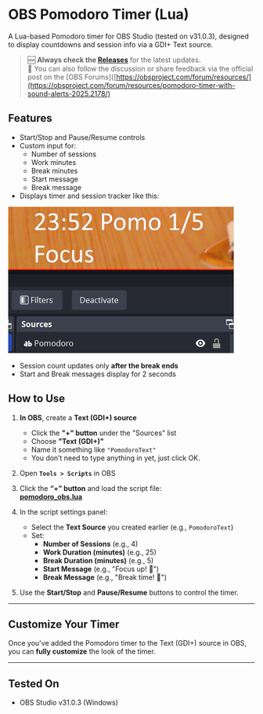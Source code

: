 # OBS Pomodoro Timer (Lua)

A Lua-based Pomodoro timer for OBS Studio (tested on v31.0.3), designed to display countdowns and session info via a GDI+ Text source.

> 🆕 **Always check the [Releases](https://github.com/Carocim/obs-pomodoro-timer/releases)** for the latest updates.  
> 💬 You can also follow the discussion or share feedback via the official post on the [OBS Forums]([https://obsproject.com/forum/resources/](https://obsproject.com/forum/resources/pomodoro-timer-with-sound-alerts-2025.2178/)

## Features

- Start/Stop and Pause/Resume controls
- Custom input for:
  - Number of sessions
  - Work minutes
  - Break minutes
  - Start message
  - Break message
- Displays timer and session tracker like this:

![Pomodoro Timer Screenshot](https://github.com/Carocim/obs-pomodoro-timer/blob/df16af205db1032ade31e6da36018c7b37ce6520/Pomodoro.png)

- Session count updates only **after the break ends**
- Start and Break messages display for 2 seconds

## How to Use

1. **In OBS**, create a **Text (GDI+) source**  
   - Click the **"+" button** under the "Sources" list  
   - Choose **"Text (GDI+)"**  
   - Name it something like `"PomodoroText"`  
   - You don’t need to type anything in yet, just click OK.

2. Open **`Tools > Scripts`** in OBS

3. Click the **“+” button** and load the script file:  
   [**pomodoro_obs.lua**](https://raw.githubusercontent.com/Carocim/obs-pomodoro-timer/refs/heads/main/pomodoro_obs.lua)

4. In the script settings panel:  
   - Select the **Text Source** you created earlier (e.g., `PomodoroText`)  
   - Set:
     - **Number of Sessions** (e.g., 4)
     - **Work Duration (minutes)** (e.g., 25)
     - **Break Duration (minutes)** (e.g., 5)
     - **Start Message** (e.g., "Focus up! 🍅")
     - **Break Message** (e.g., "Break time! 🌿")

5. Use the **Start/Stop** and **Pause/Resume** buttons to control the timer.

---

## Customize Your Timer

Once you've added the Pomodoro timer to the Text (GDI+) source in OBS, you can **fully customize** the look of the timer.

---

## Tested On

- OBS Studio v31.0.3 (Windows)
